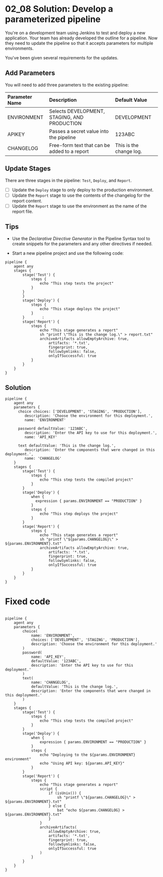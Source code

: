 # 02_08 Solution: Develop a parameterized pipeline

You're on a development team using Jenkins to test and deploy a new application. Your team has already developed the outline for a pipeline. Now they need to update the pipeline so that it accepts parameters for multiple environments.

You've been given several requirements for  the updates.

## Add Parameters
You will need to add three parameters to the existing pipeline:

|Parameter Name|Description|Default Value|
|:--|:--|:--|
|ENVIRONMENT|Selects DEVELOPMENT, STAGING, AND PRODUCTION|DEVELOPMENT|
|APIKEY|Passes a secret value into the pipeline|123ABC|
|CHANGELOG|Free-form text that can be added to a report|This is the change log.|

## Update Stages

There are three stages in the pipeline: `Test`, `Deploy`, and `Report`.

- [ ] Update the `Deploy` stage to only deploy to the production environment.
- [ ] Update the `Report` stage to use the contents of the changelog for the report content.
- [ ] Update the `Report` stage to use the environment as the name of the report file.

## Tips
- Use the *Declarative Directive Generator* in the Pipeline Syntax tool to create snippets for the parameters and any other directives if needed.

- Start a new pipeline project and use the following code:
```Jenkinsfile
pipeline {
    agent any
    stages {
        stage('Test') {
            steps {
                echo "This step tests the project"
            }
        }
        }
        stage('Deploy') {
            steps {
                echo "This stage deploys the project"
            }
        }        :
        stage('Report') {
            steps {
                echo "This stage generates a report"
                sh "printf \"This is the change log.\" > report.txt"
                archiveArtifacts allowEmptyArchive: true,
                    artifacts: '*.txt',
                    fingerprint: true,
                    followSymlinks: false,
                    onlyIfSuccessful: true
            }
        }
    }
}
```

## Solution
```Jenkinsfile
pipeline {
    agent any
    parameters {
      choice choices: ['DEVELOPMENT', 'STAGING', 'PRODUCTION'], 
         description: 'Choose the environment for this deployment.', 
         name: 'ENVIRONMENT'
      
      password defaultValue: '123ABC', 
         description: 'Enter the API key to use for this deployment.', 
         name: 'API_KEY'
      
      text defaultValue: 'This is the change log.', 
         description: 'Enter the components that were changed in this deployment.', 
         name: 'CHANGELOG'
    }    
    stages {
        stage('Test') {
            steps {
                echo "This step tests the compiled project"
            }
        }
        stage('Deploy') {
            when {
              expression { params.ENVIRONMENT == "PRODUCTION" }
            }            
            steps {
                echo "This step deploys the project"
            }
        }        
        stage('Report') {
            steps {
                echo "This stage generates a report"
                sh "printf \"${params.CHANGELOG}\" > ${params.ENVIRONMENT}.txt"
                archiveArtifacts allowEmptyArchive: true, 
                    artifacts: '*.txt', 
                    fingerprint: true, 
                    followSymlinks: false, 
                    onlyIfSuccessful: true
            }
        }
    }
}
```



# Fixed code
```

pipeline {
    agent any
    parameters {
        choice(
            name: 'ENVIRONMENT',
            choices: ['DEVELOPMENT', 'STAGING', 'PRODUCTION'], 
            description: 'Choose the environment for this deployment.'
        )
        password(
            name: 'API_KEY',
            defaultValue: '123ABC', 
            description: 'Enter the API key to use for this deployment.'
        )
        text(
            name: 'CHANGELOG',
            defaultValue: 'This is the change log.', 
            description: 'Enter the components that were changed in this deployment.'
        )
    }    
    stages {
        stage('Test') {
            steps {
                echo "This step tests the compiled project"
            }
        }
        stage('Deploy') {
            when {
                expression { params.ENVIRONMENT == "PRODUCTION" }
            }            
            steps {
                echo "Deploying to the ${params.ENVIRONMENT} environment"
                echo "Using API key: ${params.API_KEY}"
            }
        }        
        stage('Report') {
            steps {
                echo "This stage generates a report"
                script {
                    if (isUnix()) {
                        sh "printf \"${params.CHANGELOG}\" > ${params.ENVIRONMENT}.txt"
                    } else {
                        bat "echo ${params.CHANGELOG} > ${params.ENVIRONMENT}.txt"
                    }
                }
                archiveArtifacts(
                    allowEmptyArchive: true, 
                    artifacts: '*.txt', 
                    fingerprint: true, 
                    followSymlinks: false, 
                    onlyIfSuccessful: true
                )
            }
        }
    }
}


```
